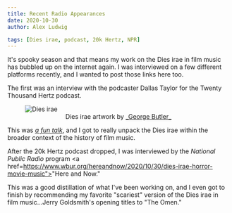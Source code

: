 ```yaml
---
title: Recent Radio Appearances
date: 2020-10-30
author: Alex Ludwig

tags: [Dies irae, podcast, 20k Hertz, NPR]
---
```


It's spooky season and that means my work on the Dies irae in film music has bubbled up on the internet again. I was interviewed on a few different platforms recently, and I wanted to post those links here too.

The first was an interview with the podcaster Dallas Taylor for the Twenty Thousand Hertz podcast. 

<figure>
<img src="/img/20K_DiesIrae_Artwork_Website.jpg" alt="Dies irae" title="Dies irae">
<center><figcaption>Dies irae artwork by <a href="https://www.instagram.com/georgeyb_design/">_George Butler_</figcaption></center>
</figure></a>

This was <a href="https://www.20k.org/episodes/diesirae">_a fun talk_</a>, and I got to really unpack the Dies irae within the broader context of the history of film music. 

After the 20k Hertz podcast dropped, I was interviewed by the _National Public Radio_ program <a href=https://www.wbur.org/hereandnow/2020/10/30/dies-irae-horror-movie-music"></a>"Here and Now." 

This was a good distillation of what I've been working on, and I even got to finish by recommending my favorite "scariest" version of the Dies irae in film music...Jerry Goldsmith's opening titles to "The Omen."

